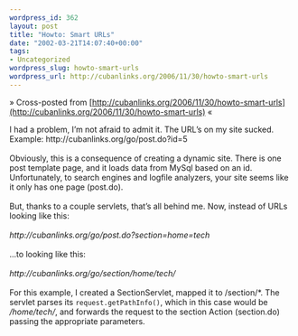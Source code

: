 ```yaml
--- 
wordpress_id: 362
layout: post
title: "Howto: Smart URLs"
date: "2002-03-21T14:07:40+00:00"
tags: 
- Uncategorized
wordpress_slug: howto-smart-urls
wordpress_url: http://cubanlinks.org/2006/11/30/howto-smart-urls
---
```

&raquo; Cross-posted from [http://cubanlinks.org/2006/11/30/howto-smart-urls](http://cubanlinks.org/2006/11/30/howto-smart-urls) &laquo;

<p>I had a problem, I&#8217;m not afraid to admit it.  The <span class="caps">URL</span>&#8217;s on my site sucked.  Example: http://cubanlinks.org/go/post.do?id=5
<br/><br/>
Obviously, this is a consequence of creating a dynamic site.  There is one post template page, and it loads data from MySql based on an id.  Unfortunately, to search engines and logfile analyzers, your site seems like it only has one page (post.do).
<br/><br/>
But, thanks to a couple servlets, that&#8217;s all behind me.  Now, instead of URLs looking like this:
<br/><br/>
<em>http://cubanlinks.org/go/post.do?section=home =tech</em>
<br/><br/>
...to looking like this:
<br/><br/>
<em>http://cubanlinks.org/go/section/home/tech/</em>
<br/><br/>
For this example, I created a SectionServlet, mapped it to /section/*.  The servlet parses its <code>request.getPathInfo()</code>, which in this case would be <em>/home/tech/</em>, and forwards the request to the section Action (section.do) passing the appropriate parameters.</p>
